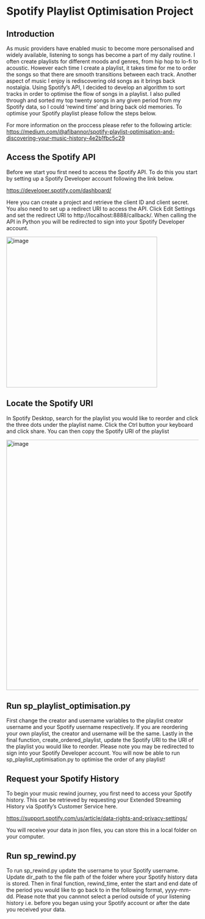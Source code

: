 # Spotify Playlist Optimisation Project

## Introduction
As music providers have enabled music to become more personalised and widely available, listening to songs has become a part of my daily routine. I often create playlists for different moods and genres, from hip hop to lo-fi to acoustic. However each time I create a playlist, it takes time for me to order the songs so that there are smooth transitions between each track. Another aspect of music I enjoy is rediscovering old songs as it brings back nostalgia.
Using Spotify’s API, I decided to develop an algorithm to sort tracks in order to optimise the flow of songs in a playlist. I also pulled through and sorted my top twenty songs in any given period from my Spotify data, so I could ‘rewind time’ and bring back old memories. To optimise your Spotify playlist please follow the steps below.

For more information on the proccess please refer to the following article: https://medium.com/@afibannor/spotify-playlist-optimisation-and-discovering-your-music-history-4e2b1fbc5c29

## Access the Spotify API
Before we start you first need to access the Spotify API. To do this you start by setting up a Spotify Developer account following the link below. 

https://developer.spotify.com/dashboard/

Here you can create a project and retrieve the client ID and client secret. You also need to set up a redirect URI to access the API. Click Edit Settings and set the redirect URI to http://localhost:8888/callback/. When calling the API in Python you will be redirected to sign into your Spotify Developer account.

<img width="395" alt="image" src="https://user-images.githubusercontent.com/40894018/166330646-2db5cb0e-8efc-4e82-88a3-3a910b041e96.png">

## Locate the Spotify URI
In Spotify Desktop, search for the playlist you would like to reorder and click the three dots under the playlist name. Click the Ctrl button your keyboard and click share. You can then copy the Spotify URI of the playlist

<img width="656" alt="image" src="https://user-images.githubusercontent.com/40894018/166327365-ff56ba84-9df6-4622-bcfb-96b86cc26a05.png">

## Run sp_playlist_optimisation.py
First change the creator and username variables to the playlist creator username and your Spotify username respectively. If you are reordering your own playlist, the creator and username will be the same. Lastly in the final function, create_ordered_playlist, update the Spotify URI to the URI of the playlist you would like to reorder. Please note you may be redirected to sign into your Spotify Developer account. You will now be able to run sp_playlist_optimisation.py to optimise the order of any playlist!

## Request your Spotify History
To begin your music rewind journey, you first need to access your Spotify history. This can be retrieved by requesting your Extended Streaming History via Spotify’s Customer Service here.

https://support.spotify.com/us/article/data-rights-and-privacy-settings/

You will receive your data in json files, you can store this in a local folder on your computer.

## Run sp_rewind.py
To run sp_rewind.py update the username to your Spotify username. Update dir_path to the file path of the folder where your Spotify history data is stored. Then in final function, rewind_time, enter the start and end date of the period you would like to go back to in the following format, yyyy-mm-dd. Please note that you cannnot select a period outside of your listening history i.e. before you began using your Spotify account or after the date you received your data. 
